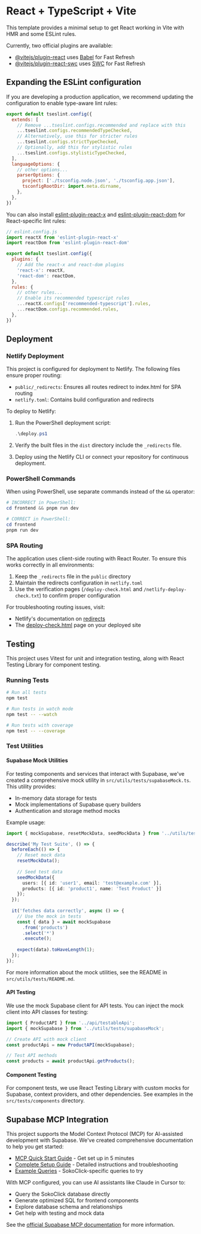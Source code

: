 # React + TypeScript + Vite

This template provides a minimal setup to get React working in Vite with HMR and some ESLint rules.

Currently, two official plugins are available:

- [@vitejs/plugin-react](https://github.com/vitejs/vite-plugin-react/blob/main/packages/plugin-react/README.md) uses [Babel](https://babeljs.io/) for Fast Refresh
- [@vitejs/plugin-react-swc](https://github.com/vitejs/vite-plugin-react-swc) uses [SWC](https://swc.rs/) for Fast Refresh

## Expanding the ESLint configuration

If you are developing a production application, we recommend updating the configuration to enable type-aware lint rules:

```js
export default tseslint.config({
  extends: [
    // Remove ...tseslint.configs.recommended and replace with this
    ...tseslint.configs.recommendedTypeChecked,
    // Alternatively, use this for stricter rules
    ...tseslint.configs.strictTypeChecked,
    // Optionally, add this for stylistic rules
    ...tseslint.configs.stylisticTypeChecked,
  ],
  languageOptions: {
    // other options...
    parserOptions: {
      project: ['./tsconfig.node.json', './tsconfig.app.json'],
      tsconfigRootDir: import.meta.dirname,
    },
  },
})
```

You can also install [eslint-plugin-react-x](https://github.com/Rel1cx/eslint-react/tree/main/packages/plugins/eslint-plugin-react-x) and [eslint-plugin-react-dom](https://github.com/Rel1cx/eslint-react/tree/main/packages/plugins/eslint-plugin-react-dom) for React-specific lint rules:

```js
// eslint.config.js
import reactX from 'eslint-plugin-react-x'
import reactDom from 'eslint-plugin-react-dom'

export default tseslint.config({
  plugins: {
    // Add the react-x and react-dom plugins
    'react-x': reactX,
    'react-dom': reactDom,
  },
  rules: {
    // other rules...
    // Enable its recommended typescript rules
    ...reactX.configs['recommended-typescript'].rules,
    ...reactDom.configs.recommended.rules,
  },
})
```

## Deployment

### Netlify Deployment

This project is configured for deployment to Netlify. The following files ensure proper routing:

- `public/_redirects`: Ensures all routes redirect to index.html for SPA routing
- `netlify.toml`: Contains build configuration and redirects

To deploy to Netlify:

1. Run the PowerShell deployment script:
   ```powershell
   .\deploy.ps1
   ```

2. Verify the built files in the `dist` directory include the `_redirects` file.

3. Deploy using the Netlify CLI or connect your repository for continuous deployment.

### PowerShell Commands

When using PowerShell, use separate commands instead of the `&&` operator:

```powershell
# INCORRECT in PowerShell:
cd frontend && pnpm run dev

# CORRECT in PowerShell:
cd frontend
pnpm run dev
```

### SPA Routing

The application uses client-side routing with React Router. To ensure this works correctly in all environments:

1. Keep the `_redirects` file in the `public` directory
2. Maintain the redirects configuration in `netlify.toml`
3. Use the verification pages (`/deploy-check.html` and `/netlify-deploy-check.txt`) to confirm proper configuration

For troubleshooting routing issues, visit:
- Netlify's documentation on [redirects](https://docs.netlify.com/routing/redirects/)
- The [deploy-check.html](/deploy-check.html) page on your deployed site

## Testing

This project uses Vitest for unit and integration testing, along with React Testing Library for component testing.

### Running Tests

```bash
# Run all tests
npm test

# Run tests in watch mode
npm test -- --watch

# Run tests with coverage
npm test -- --coverage
```

### Test Utilities

#### Supabase Mock Utilities

For testing components and services that interact with Supabase, we've created a comprehensive mock utility in `src/utils/tests/supabaseMock.ts`. This utility provides:

- In-memory data storage for tests
- Mock implementations of Supabase query builders
- Authentication and storage method mocks

Example usage:

```typescript
import { mockSupabase, resetMockData, seedMockData } from '../utils/tests/supabaseMock';

describe('My Test Suite', () => {
  beforeEach(() => {
    // Reset mock data
    resetMockData();
    
    // Seed test data
    seedMockData({
      users: [{ id: 'user1', email: 'test@example.com' }],
      products: [{ id: 'product1', name: 'Test Product' }]
    });
  });
  
  it('fetches data correctly', async () => {
    // Use the mock in tests
    const { data } = await mockSupabase
      .from('products')
      .select('*')
      .execute();
      
    expect(data).toHaveLength(1);
  });
});
```

For more information about the mock utilities, see the README in `src/utils/tests/README.md`.

#### API Testing

We use the mock Supabase client for API tests. You can inject the mock client into API classes for testing:

```typescript
import { ProductAPI } from '../api/testableApi';
import { mockSupabase } from '../utils/tests/supabaseMock';

// Create API with mock client
const productApi = new ProductAPI(mockSupabase);

// Test API methods
const products = await productApi.getProducts();
```

#### Component Testing

For component tests, we use React Testing Library with custom mocks for Supabase, context providers, and other dependencies. See examples in the `src/tests/components` directory.

## Supabase MCP Integration

This project supports the Model Context Protocol (MCP) for AI-assisted development with Supabase. We've created comprehensive documentation to help you get started:

- [MCP Quick Start Guide](./docs/mcp-quick-start.md) - Get set up in 5 minutes
- [Complete Setup Guide](./docs/mcp-setup.md) - Detailed instructions and troubleshooting
- [Example Queries](./docs/mcp-example-queries.md) - SokoClick-specific queries to try

With MCP configured, you can use AI assistants like Claude in Cursor to:
- Query the SokoClick database directly
- Generate optimized SQL for frontend components
- Explore database schema and relationships
- Get help with testing and mock data

See the [official Supabase MCP documentation](https://supabase.com/docs/guides/getting-started/mcp) for more information.
